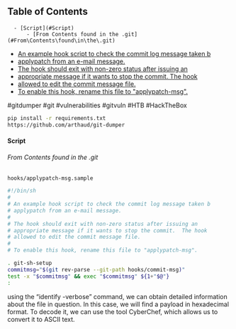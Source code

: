 ## Table of Contents

      - [Script](#Script)
          - [From Contents found in the .git](#From\Contents\found\in\the\.git)
- [An example hook script to check the commit log message taken b](#an\example\hook\script\to\check\the\commit\log\message\taken\b)
- [applypatch from an e-mail message.](#applypatch\from\an\e-mail\message.)
- [The hook should exit with non-zero status after issuing an](#the\hook\should\exit\with\non-zero\status\after\issuing\an)
- [appropriate message if it wants to stop the commit.  The hook](#appropriate\message\if\it\wants\to\stop\the\commit.\\the\hook)
- [allowed to edit the commit message file.](#allowed\to\edit\the\commit\message\file.)
- [To enable this hook, rename this file to "applypatch-msg".](#to\enable\this\hook,\rename\this\file\to\"applypatch-msg".)

#gitdumper
#git
#vulnerabilities
#gitvuln
#HTB
#HackTheBox
```bash
pip install -r requirements.txt
https://github.com/arthaud/git-dumper
```

#### Script
###### From Contents found in the .git
	hooks/applypatch-msg.sample
```bash
#!/bin/sh
#
# An example hook script to check the commit log message taken b
# applypatch from an e-mail message.
#
# The hook should exit with non-zero status after issuing an
# appropriate message if it wants to stop the commit.  The hook 
# allowed to edit the commit message file.
#
# To enable this hook, rename this file to "applypatch-msg".

. git-sh-setup
commitmsg="$(git rev-parse --git-path hooks/commit-msg)"
test -x "$commitmsg" && exec "$commitmsg" ${1+"$@"}
:

```

using the “identify -verbose” command, we can obtain detailed information about the file in question. In this case, we will find a payload in hexadecimal format. To decode it, we can use the tool CyberChef, which allows us to convert it to ASCII text.



